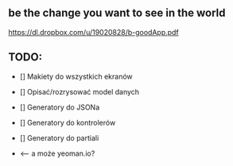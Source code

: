 be the change you want to see in the world
------------------

https://dl.dropbox.com/u/19020828/b-goodApp.pdf

TODO:
---------
* [] Makiety do wszystkich ekranów 
* [] Opisać/rozrysować model danych 

* [] Generatory do JSONa 
* [] Generatory do kontrolerów 
* [] Generatory do partiali 
* <--  a może yeoman.io? 
